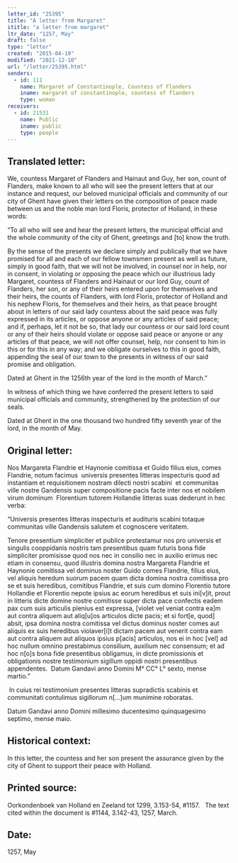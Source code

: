 ```yaml
---
letter_id: "25395"
title: "A letter from Margaret"
ititle: "a letter from margaret"
ltr_date: "1257, May"
draft: false
type: "letter"
created: "2015-04-19"
modified: "2021-12-10"
url: "/letter/25395.html"
senders:
  - id: 111
    name: Margaret of Constantinople, Countess of Flanders
    iname: margaret of constantinople, countess of flanders
    type: woman
receivers:
  - id: 21531
    name: Public
    iname: public
    type: people
---
```

<h2> Translated letter:</h2><p>We, countess Margaret of Flanders and Hainaut and Guy, her son, count of Flanders, make known to all who will see the present letters that at our instance and request, our beloved municipal officials and community of our city of Ghent have given their letters on the composition of peace made between us and the noble man lord Floris, protector of Holland, in these words:</p><p>“To all who will see and hear the present letters, the municipal official and the whole community of the city of Ghent, greetings and [to] know the truth.</p><p>By the sense of the presents we declare simply and publically that we have promised for all and each of our fellow townsmen present as well as future, simply in good faith, that we will not be involved, in counsel nor in help, nor in consent, in violating or opposing the peace which our illustrious lady Margaret, countess of Flanders and Hainaut or our lord Guy, count of Flanders, her son, or any of their heirs entered upon for themselves and their heirs, the counts of Flanders, with lord Floris, protector of Holland and his nephew Floris, for themselves and their heirs, as that peace brought about in letters of our said lady countess about the said peace was fully expressed in its articles, or oppose anyone or any articles of said peace; and if, perhaps, let it not be so, that lady our countess or our said lord count or any of their heirs should violate or oppose said peace or anyone or any articles of that peace, we will not offer counsel, help, nor consent to him in this or for this in any way; and we obligate ourselves to this in good faith, appending the seal of our town to the presents in witness of our said promise and obligation.&nbsp;</p><p>Dated at Ghent in the 1256th year of the lord in the month of March.”</p><p>In witness of which thing we have conferred the present letters to said municipal officials and community, strengthened by the protection of our seals.</p><p>Dated at Ghent in the one thousand two hundred fifty seventh year of the lord, in the month of May.</p><h2 class="mt-4"> Original letter:</h2><p>Nos Margareta Flandrie et Haynonie comitissa et Guido filius eius, comes Flandrie, notum facimus&nbsp; universis presentes litteras inspecturis quod ad instantiam et requisitionem nostram dilecti nostri scabini&nbsp; et communitas ville nostre Gandensis super compositione pacis facte inter nos et nobilem virum dominum&nbsp; Florentium tutorem Hollandie litteras suas dederunt in hec verba:</p><p>“Universis presentes litteras inspecturis et audituris scabini totaque communitas ville Gandensis salutem et cognoscere veritatem.</p><p>Tenore presentium simpliciter et publice protestamur nos pro universis et singulis cooppidanis nostris tam presentibus quam futuris bona fide simpliciter promisisse quod nos nec in consilio nec in auxilio erimus nec etiam in consensu, quod illustris domina nostra Margareta Flandrie et Haynonie comitissa vel dominus noster Guido comes Flandrie, filius eius, vel aliquis heredum suorum pacem quam dicta domina nostra comitissa pro se et suis heredibus, comitibus Flandrie, et suis cum domino Florentio tutore Hollandie et Florentio nepote ipsius ac eorum heredibus et suis ini[v]it, prout in litteris dicte domine nostre comitisse super dicta pace confectis eadem pax cum suis articulis plenius est expressa, [violet vel veniat contra ea]m aut contra aliquem aut aliq[u]os articulos dicte pacis; et si fort[e, quod] absit, ipsa domina nostra comitissa vel dictus dominus noster comes aut aliquis ex suis heredibus violaver[i]t dictam pacem aut venerit contra eam aut contra aliquem aut aliquos ipsius p[acis] articulos, nos ei in hoc [vel] ad hoc nullum omnino prestabimus consilium, auxilium nec consensum; et ad hoc n[o]s bona fide presentibus obligamus, in dicte promissionis et obligationis nostre testimonium sigillum oppidi nostri presentibus appendentes. &nbsp;Datum Gandavi anno Domini M° CC° L° sexto, mense martio.”</p><p>&nbsp;In cuius rei testimonium presentes litteras supradictis scabinis et communitati contulimus sigillorum n[...]um munimine roboratas.</p><p>Datum Gandavi anno Domini millesimo ducentesimo quinquagesimo septimo, mense maio.</p><h2 class="mt-4"> Historical context:</h2><p>In this letter, the countess and her son present the assurance given by the city of Ghent to support their peace with Holland.</p><h2 class="mt-4"> Printed source:</h2><p><span>Oorkondenboek van Holland en Zeeland tot 1299, 3.153-54, #1157. &nbsp; The text cited within the document is #1144, 3.142-43, 1257, March.</span></p><h2 class="mt-4"> Date:</h2>1257, May